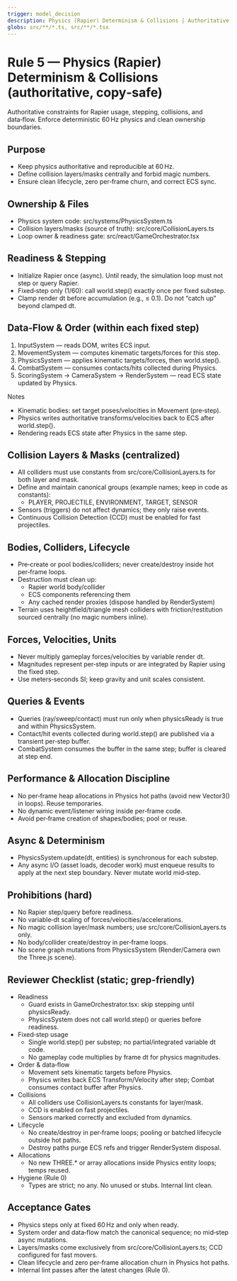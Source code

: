 ```yaml
---
trigger: model_decision
description: Physics (Rapier) Determinism & Collisions | Authoritative constraints for Rapier usage, stepping, collisions, and data‑flow. Enforce deterministic 60 Hz physics and clean ownership boundaries.
globs: src/**/*.ts, src/**/*.tsx
---
```


# Rule 5 — Physics (Rapier) Determinism & Collisions (authoritative, copy‑safe)

Authoritative constraints for Rapier usage, stepping, collisions, and data‑flow. Enforce deterministic 60 Hz physics and clean ownership boundaries.

## Purpose
- Keep physics authoritative and reproducible at 60 Hz.
- Define collision layers/masks centrally and forbid magic numbers.
- Ensure clean lifecycle, zero per‑frame churn, and correct ECS sync.

## Ownership & Files
- Physics system code: src/systems/PhysicsSystem.ts
- Collision layers/masks (source of truth): src/core/CollisionLayers.ts
- Loop owner & readiness gate: src/react/GameOrchestrator.tsx

## Readiness & Stepping
- Initialize Rapier once (async). Until ready, the simulation loop must not step or query Rapier.
- Fixed‑step only (1/60): call world.step() exactly once per fixed substep.
- Clamp render dt before accumulation (e.g., ≤ 0.1). Do not “catch up” beyond clamped dt.

## Data‑Flow & Order (within each fixed step)
1) InputSystem — reads DOM, writes ECS input.
2) MovementSystem — computes kinematic targets/forces for this step.
3) PhysicsSystem — applies kinematic targets/forces, then world.step().
4) CombatSystem — consumes contacts/hits collected during Physics.
5) ScoringSystem → CameraSystem → RenderSystem — read ECS state updated by Physics.

Notes
- Kinematic bodies: set target poses/velocities in Movement (pre‑step).
- Physics writes authoritative transforms/velocities back to ECS after world.step().
- Rendering reads ECS state after Physics in the same step.

## Collision Layers & Masks (centralized)
- All colliders must use constants from src/core/CollisionLayers.ts for both layer and mask.
- Define and maintain canonical groups (example names; keep in code as constants):
  - PLAYER, PROJECTILE, ENVIRONMENT, TARGET, SENSOR
- Sensors (triggers) do not affect dynamics; they only raise events.
- Continuous Collision Detection (CCD) must be enabled for fast projectiles.

## Bodies, Colliders, Lifecycle
- Pre‑create or pool bodies/colliders; never create/destroy inside hot per‑frame loops.
- Destruction must clean up:
  - Rapier world body/collider
  - ECS components referencing them
  - Any cached render proxies (dispose handled by RenderSystem)
- Terrain uses heightfield/triangle mesh colliders with friction/restitution sourced centrally (no magic numbers inline).

## Forces, Velocities, Units
- Never multiply gameplay forces/velocities by variable render dt.
- Magnitudes represent per‑step inputs or are integrated by Rapier using the fixed step.
- Use meters‑seconds SI; keep gravity and unit scales consistent.

## Queries & Events
- Queries (ray/sweep/contact) must run only when physicsReady is true and within PhysicsSystem.
- Contact/hit events collected during world.step() are published via a transient per‑step buffer.
- CombatSystem consumes the buffer in the same step; buffer is cleared at step end.

## Performance & Allocation Discipline
- No per‑frame heap allocations in Physics hot paths (avoid new Vector3() in loops). Reuse temporaries.
- No dynamic event/listener wiring inside per‑frame code.
- Avoid per‑frame creation of shapes/bodies; pool or reuse.

## Async & Determinism
- PhysicsSystem.update(dt, entities) is synchronous for each substep.
- Any async I/O (asset loads, decoder work) must enqueue results to apply at the next step boundary. Never mutate world mid‑step.

## Prohibitions (hard)
- No Rapier step/query before readiness.
- No variable‑dt scaling of forces/velocities/accelerations.
- No magic collision layer/mask numbers; use src/core/CollisionLayers.ts only.
- No body/collider create/destroy in per‑frame loops.
- No scene graph mutations from PhysicsSystem (Render/Camera own the Three.js scene).

## Reviewer Checklist (static; grep‑friendly)
- Readiness
  - Guard exists in GameOrchestrator.tsx: skip stepping until physicsReady.
  - PhysicsSystem does not call world.step() or queries before readiness.
- Fixed‑step usage
  - Single world.step() per substep; no partial/integrated variable dt code.
  - No gameplay code multiplies by frame dt for physics magnitudes.
- Order & data‑flow
  - Movement sets kinematic targets before Physics.
  - Physics writes back ECS Transform/Velocity after step; Combat consumes contact buffer after Physics.
- Collisions
  - All colliders use CollisionLayers.ts constants for layer/mask.
  - CCD is enabled on fast projectiles.
  - Sensors marked correctly and excluded from dynamics.
- Lifecycle
  - No create/destroy in per‑frame loops; pooling or batched lifecycle outside hot paths.
  - Destroy paths purge ECS refs and trigger RenderSystem disposal.
- Allocations
  - No new THREE.* or array allocations inside Physics entity loops; temps reused.
- Hygiene (Rule 0)
  - Types are strict; no any. No unused or stubs. Internal lint clean.

## Acceptance Gates
- Physics steps only at fixed 60 Hz and only when ready.
- System order and data‑flow match the canonical sequence; no mid‑step async mutations.
- Layers/masks come exclusively from src/core/CollisionLayers.ts; CCD configured for fast movers.
- Clean lifecycle and zero per‑frame allocation churn in Physics hot paths.
- Internal lint passes after the latest changes (Rule 0).